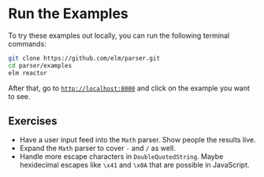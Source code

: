 # Run the Examples

To try these examples out locally, you can run the following terminal commands:

```bash
git clone https://github.com/elm/parser.git
cd parser/examples
elm reactor
```

After that, go to [`http://localhost:8000`](http://localhost:8000) and click on
the example you want to see.


## Exercises

- Have a user input feed into the `Math` parser. Show people the results live.
- Expand the `Math` parser to cover `-` and `/` as well.
- Handle more escape characters in `DoubleQuotedString`. Maybe hexidecimal
escapes like `\x41` and `\x0A` that are possible in JavaScript.